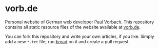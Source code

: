 # vorb.de

Personal website of German web developer [Paul Vorbach](paul@vorb.de).
This repository contains all static resource files of the website available at
[vorb.de](http://vorb.de).

You can fork this repository and write your own articles, if you like. Simply
add a new `*.txt` file, run [bread](https://github.com/pvorb/node-bread) on it
and create a pull request.
